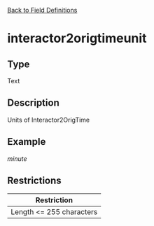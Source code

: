 [Back to Field Definitions](../../field_definition_overview)
# interactor2origtimeunit

## Type
Text

## Description


Units of Interactor2OrigTime
## Example
*minute*

## Restrictions
| Restriction |
| :---------: |
| Length <= 255 characters |

